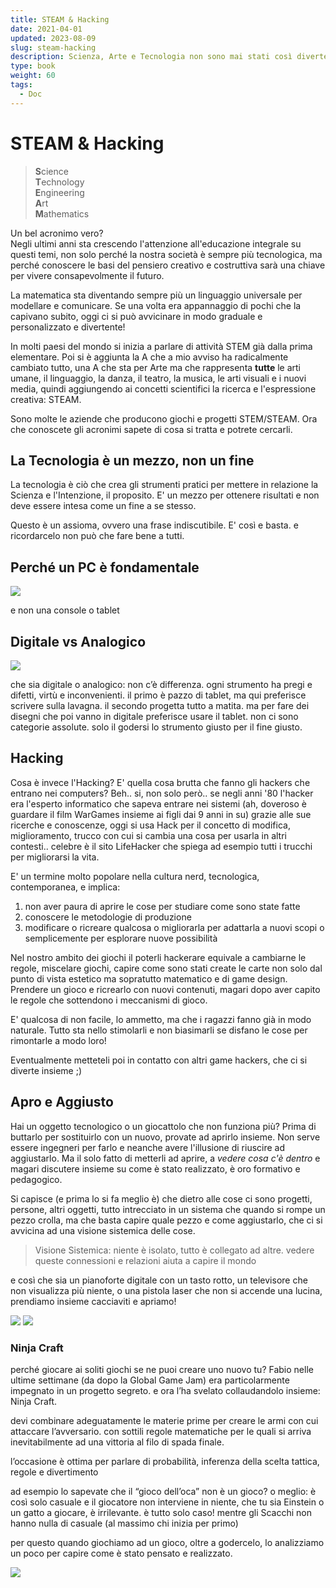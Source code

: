 ```yaml
---
title: STEAM & Hacking
date: 2021-04-01
updated: 2023-08-09
slug: steam-hacking
description: Scienza, Arte e Tecnologia non sono mai stati così divertenti e accessibili
type: book
weight: 60
tags:
  - Doc
---
```

# STEAM & Hacking

> **S**cience  
> **T**echnology  
> **E**ngineering  
> **A**rt  
> **M**athematics  

Un bel acronimo vero?  
Negli ultimi anni sta crescendo l'attenzione all'educazione integrale su questi temi, non solo perché la nostra società è sempre più tecnologica, ma perché conoscere le basi del pensiero creativo e costruttiva sarà una chiave per vivere consapevolmente il futuro.

La matematica sta diventando sempre più un linguaggio universale per modellare e comunicare. Se una volta era appannaggio di pochi che la capivano subito, oggi ci si può avvicinare in modo graduale e personalizzato e divertente!

In molti paesi del mondo si inizia a parlare di attività STEM già dalla prima elementare. Poi si è aggiunta la A che a mio avviso ha radicalmente cambiato tutto, una A che sta per Arte ma che rappresenta **tutte** le arti umane, il linguaggio, la danza, il teatro, la musica, le arti visuali e i nuovi media, quindi aggiungendo ai concetti scientifici la ricerca e l'espressione creativa: STEAM.

Sono molte le aziende che producono giochi e progetti STEM/STEAM.
Ora che conoscete gli acronimi sapete di cosa si tratta e potrete cercarli.

## La Tecnologia è un mezzo, non un fine

La tecnologia è ciò che crea gli strumenti pratici per mettere in relazione la Scienza e l'Intenzione, il proposito.
E' un mezzo per ottenere risultati e non deve essere intesa come un fine a se stesso.

Questo è un assioma, ovvero una frase indiscutibile. E' così e basta.
e ricordarcelo non può che fare bene a tutti.

## Perché un PC è fondamentale
![](_img/steam_pc.webp)

e non una console o tablet

## Digitale vs Analogico
![](_img/foto_digitale-analogico.webp)

che sia digitale o analogico: non c’è differenza.
ogni strumento ha pregi e difetti, virtù e inconvenienti.
il primo è pazzo di tablet, ma qui preferisce scrivere sulla lavagna.
il secondo progetta tutto a matita. ma per fare dei disegni che poi vanno in digitale preferisce usare il tablet.
non ci sono categorie assolute. solo il godersi lo strumento giusto per il fine giusto.

## Hacking
Cosa è invece l'Hacking? E' quella cosa brutta che fanno gli hackers che entrano nei computers?
Beh.. si, non solo però.. se negli anni '80 l'hacker era l'esperto informatico che sapeva entrare nei sistemi (ah, doveroso è guardare il film WarGames insieme ai figli dai 9 anni in su) grazie alle sue ricerche e conoscenze, oggi si usa Hack per il concetto di modifica, miglioramento, trucco con cui si cambia una cosa per usarla in altri contesti.. celebre è il sito LifeHacker che spiega ad esempio tutti i trucchi per migliorarsi la vita.

E' un termine molto popolare nella cultura nerd, tecnologica, contemporanea, e implica:

1. non aver paura di aprire le cose per studiare come sono state fatte
2. conoscere le metodologie di produzione
3. modificare o ricreare qualcosa o migliorarla per adattarla a nuovi scopi o semplicemente per esplorare nuove possibilità

Nel nostro ambito dei giochi il poterli hackerare equivale a cambiarne le regole, miscelare giochi, capire come sono stati create le carte non solo dal punto di vista estetico ma sopratutto matematico e di game design.
Prendere un gioco e ricrearlo con nuovi contenuti, magari dopo aver capito le regole che sottendono i meccanismi di gioco.

E' qualcosa di non facile, lo ammetto, ma che i ragazzi fanno già in modo naturale. Tutto sta nello stimolarli e non biasimarli se disfano le cose per rimontarle a modo loro!

Eventualmente metteteli poi in contatto con altri game hackers, che ci si diverte insieme ;)

## Apro e Aggiusto

Hai un oggetto tecnologico o un giocattolo che non funziona più?
Prima di buttarlo per sostituirlo con un nuovo, provate ad aprirlo insieme.
Non serve essere ingegneri per farlo e neanche avere l'illusione di riuscire ad aggiustarlo. Ma il solo fatto di metterli ad aprire, a *vedere cosa c'è dentro* e magari discutere insieme su come è stato realizzato, è oro formativo e pedagogico.

Si capisce (e prima lo si fa meglio è) che dietro alle cose ci sono progetti, persone, altri oggetti, tutto intrecciato in un sistema che quando si rompe un pezzo crolla, ma che basta capire quale pezzo e come aggiustarlo, che ci si avvicina ad una visione sistemica delle cose.

> Visione Sistemica: niente è isolato, tutto è collegato ad altre. vedere queste connessioni e relazioni aiuta a capire il mondo

e così che sia un pianoforte digitale con un tasto rotto, un televisore che non visualizza più niente, o una pistola laser che non si accende una lucina, prendiamo insieme cacciaviti e apriamo!

![](_img/steam_apro.webp)
![](_img/steam_aggiusto.webp)

### Ninja Craft

perché giocare ai soliti giochi se ne puoi creare uno nuovo tu? Fabio nelle ultime settimane (da dopo la Global Game Jam) era particolarmente impegnato in un progetto segreto. e ora l’ha svelato collaudandolo insieme: Ninja Craft.

devi combinare adeguatamente le materie prime per creare le armi con cui attaccare l’avversario. con sottili regole matematiche per le quali si arriva inevitabilmente ad una vittoria al filo di spada finale.

l’occasione è ottima per parlare di probabilità, inferenza della scelta tattica, regole e divertimento

ad esempio lo sapevate che il “gioco dell’oca” non è un gioco? o meglio: è così solo casuale e il giocatore non interviene in niente, che tu sia Einstein o un gatto a giocare, è irrilevante. è tutto solo caso! mentre gli Scacchi non hanno nulla di casuale (al massimo chi inizia per primo)

per questo quando giochiamo ad un gioco, oltre a godercelo, lo analizziamo un poco per capire come è stato pensato e realizzato.

![](_img/lab_ninja_craft.webp)
